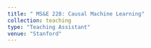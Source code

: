 ```yaml
---
title: " MS&E 228: Causal Machine Learning"
collection: teaching
type: "Teaching Assistant"
venue: "Stanford"
---
```

